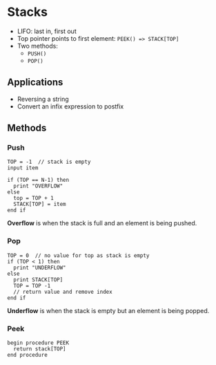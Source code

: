 # Stacks

*   LIFO: last in, first out
*   Top pointer points to first element: `PEEK() => STACK[TOP]`
*   Two methods:
    *   `PUSH()`
    *   `POP()`


## Applications



*   Reversing a string
*   Convert an infix expression to postfix


## Methods


### Push


```
TOP = -1  // stack is empty
input item

if (TOP == N-1) then
  print "OVERFLOW"
else
  top = TOP + 1
  STACK[TOP] = item
end if
```


**Overflow** is when the stack is full and an element is being pushed.


### Pop


```
TOP = 0  // no value for top as stack is empty
if (TOP < 1) then
  print "UNDERFLOW"
else
  print STACK[TOP]
  TOP = TOP -1
  // return value and remove index
end if
```


**Underflow** is when the stack is empty but an element is being popped.


### Peek


```
begin procedure PEEK
  return stack[TOP]
end procedure
```